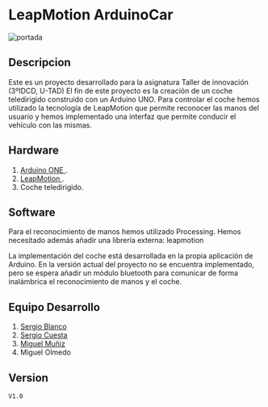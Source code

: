 # LeapMotion ArduinoCar
![](https://lh3.googleusercontent.com/loUFb6kxG-T1pC1tTu5Z9IL3Yk9TqI72VfyEQzdyPu-0Y9JHqweUjc4zTjZPxeJX-shk8djQS0i- "portada")  

## Descripcion
   Este es un proyecto desarrollado para la asignatura Taller de innovación (3ºIDCD, U-TAD) El fin de este proyecto es la creación de un coche teledirigido construido con un Arduino UNO. Para controlar el coche hemos utilizado la tecnología de LeapMotion que permite reconocer las manos del usuario y hemos implementado una interfaz que permite conducir el vehículo con las mismas.
   
## Hardware
1. [ Arduino ONE ].
2. [ LeapMotion ].
3. Coche teledirigido.
    
## Software
Para el reconocimiento de manos hemos utilizado Processing. Hemos necesitado además añadir una librería externa: leapmotion

La implementación del coche está desarrollada en la propia aplicación de Arduino.
En la versión actual del proyecto no se encuentra implementado, pero se espera añadir un módulo bluetooth para comunicar de forma inalámbrica el reconocimiento de manos y el coche.

## Equipo Desarrollo
1. [Sergio Blanco]
2. [Sergio Cuesta]
3. [Miguel Muñiz]
4. Miguel Olmedo

## Version
    V1.0

[ Arduino ONE ]: https://www.arduino.cc/
[ LeapMotion ]: https://www.leapmotion.com/
[Sergio Blanco]: https://github.com/sergioBMPN
[Sergio Cuesta]:https://github.com/scj300
[Miguel Muñiz]: https://github.com/miguelmuniz46